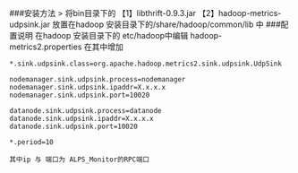 

###安装方法
    > 将bin目录下的 
        【1】libthrift-0.9.3.jar
        【2】hadoop-metrics-udpsink.jar
      放置在hadoop 安装目录下的/share/hadoop/common/lib 中
###配置说明
    在hadoop 安装目录下的 etc/hadoop中编辑 hadoop-metrics2.properties
    在其中增加
    
    *.sink.udpsink.class=org.apache.hadoop.metrics2.sink.udpsink.UdpSink
    
    nodemanager.sink.udpsink.process=nodemanager
    nodemanager.sink.udpsink.ipaddr=X.x.x.x
    nodemanager.sink.udpsink.port=10020
    
    datanode.sink.udpsink.process=datanode
    datanode.sink.udpsink.ipaddr=X.x.x.x
    datanode.sink.udpsink.port=10020
    
    *.period=10
    
    其中ip 与 端口为 ALPS_Monitor的RPC端口
    

  